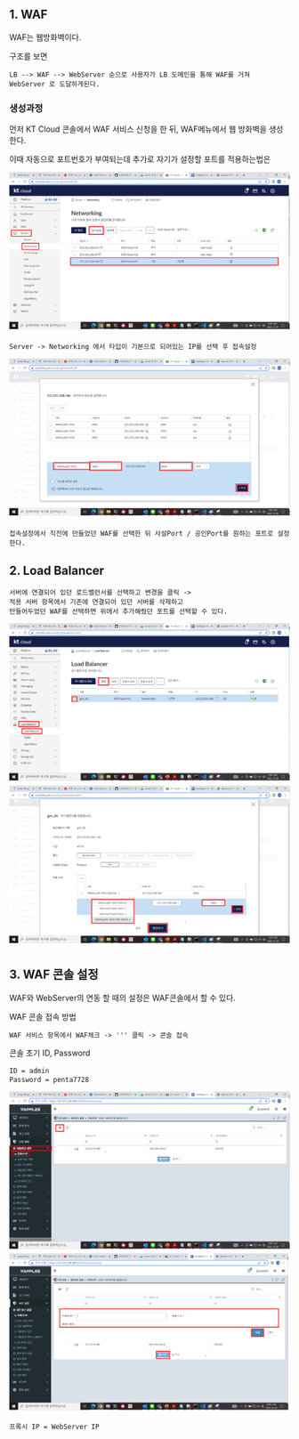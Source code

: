 ## 1. WAF

WAF는 웹방화벽이다.

구조를 보면
```
LB --> WAF --> WebServer 순으로 사용자가 LB 도메인을 통해 WAF를 거쳐 WebServer 로 도달하게된다.
```
### 생성과정
먼저 KT Cloud 콘솔에서 WAF 서비스 신청을 한 뒤, WAF메뉴에서 웹 방화벽을 생성한다.

이때 자동으로 포트번호가 부여되는데 추가로 자기가 설정할 포트를 적용하는법은 

![img](/image/WAFport1.png)

```
Server -> Networking 에서 타입이 기본으로 되어있는 IP를 선택 후 접속설정
```
![img](/image/WAFport2.png)

```
접속설정에서 직전에 만들었던 WAF를 선택한 뒤 사설Port / 공인Port를 원하는 포트로 설정한다.
```

## 2. Load Balancer
```
서버에 연결되어 있던 로드밸런서를 선택하고 변경을 클릭 ->
적용 서버 항목에서 기존에 연결되어 있던 서버를 삭제하고
만들어두었던 WAF를 선택하면 위에서 추가해줬던 포트를 선택할 수 있다.
```
![img](/image/WAFlb1.png)
![img](/image/WAFlb2.png)


## 3. WAF 콘솔 설정

WAF와 WebServer의 연동 할 때의 설정은 WAF콘솔에서 할 수 있다.

WAF 콘솔 접속 방법
```
WAF 서비스 항목에서 WAF체크 -> ''' 클릭 -> 콘솔 접속
```
콘솔 초기 ID, Password
```
ID = admin
Password = penta7728
```
![img](/image/WAFcon3.png)
![img](/image/WAFcon4.png)

```
프록시 IP = WebServer IP
```